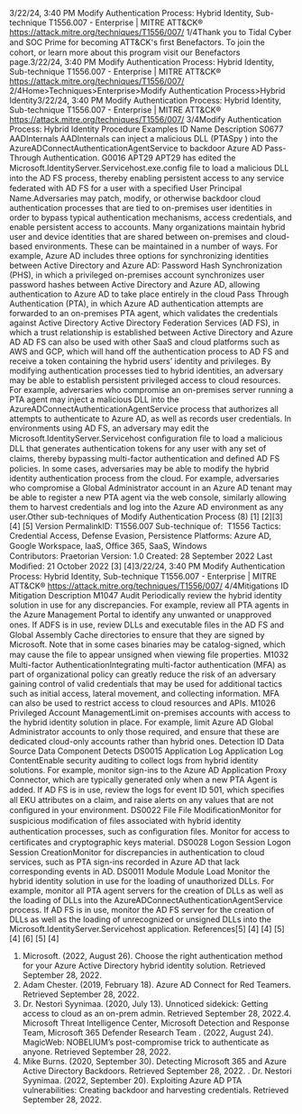 3/22/24, 3:40 PM Modify Authentication Process: Hybrid Identity, Sub-technique T1556.007 - Enterprise | MITRE ATT&CK®
https://attack.mitre.org/techniques/T1556/007/ 1/4Thank you to Tidal Cyber and SOC Prime for becoming ATT&CK's ﬁrst Benefactors. To join the cohort, or learn more about this program visit our
Benefactors page.3/22/24, 3:40 PM Modify Authentication Process: Hybrid Identity, Sub-technique T1556.007 - Enterprise | MITRE ATT&CK®
https://attack.mitre.org/techniques/T1556/007/ 2/4Home>Techniques>Enterprise>Modify Authentication Process>Hybrid Identity3/22/24, 3:40 PM Modify Authentication Process: Hybrid Identity, Sub-technique T1556.007 - Enterprise | MITRE ATT&CK®
https://attack.mitre.org/techniques/T1556/007/ 3/4Modify Authentication Process: Hybrid Identity
Procedure Examples
ID Name Description
S0677 AADInternals AADInternals can inject a malicious DLL (PTASpy ) into the AzureADConnectAuthenticationAgentService
to backdoor Azure AD Pass-Through Authentication.
G0016 APT29 APT29 has edited the Microsoft.IdentityServer.Servicehost.exe.config ﬁle to load a malicious DLL
into the AD FS process, thereby enabling persistent access to any service federated with AD FS for a user with
a speciﬁed User Principal Name.Adversaries may patch, modify, or otherwise backdoor cloud authentication processes that are tied to on-premises user identities in order to
bypass typical authentication mechanisms, access credentials, and enable persistent access to accounts.
Many organizations maintain hybrid user and device identities that are shared between on-premises and cloud-based environments. These
can be maintained in a number of ways. For example, Azure AD includes three options for synchronizing identities between Active Directory
and Azure AD:
Password Hash Synchronization (PHS), in which a privileged on-premises account synchronizes user password hashes between Active
Directory and Azure AD, allowing authentication to Azure AD to take place entirely in the cloud
Pass Through Authentication (PTA), in which Azure AD authentication attempts are forwarded to an on-premises PTA agent, which
validates the credentials against Active Directory
Active Directory Federation Services (AD FS), in which a trust relationship is established between Active Directory and Azure AD
AD FS can also be used with other SaaS and cloud platforms such as AWS and GCP, which will hand off the authentication process to AD FS
and receive a token containing the hybrid users’ identity and privileges.
By modifying authentication processes tied to hybrid identities, an adversary may be able to establish persistent privileged access to cloud
resources. For example, adversaries who compromise an on-premises server running a PTA agent may inject a malicious DLL into the
AzureADConnectAuthenticationAgentService process that authorizes all attempts to authenticate to Azure AD, as well as records user
credentials. In environments using AD FS, an adversary may edit the Microsoft.IdentityServer.Servicehost conﬁguration ﬁle to
load a malicious DLL that generates authentication tokens for any user with any set of claims, thereby bypassing multi-factor authentication
and deﬁned AD FS policies.
In some cases, adversaries may be able to modify the hybrid identity authentication process from the cloud. For example, adversaries who
compromise a Global Administrator account in an Azure AD tenant may be able to register a new PTA agent via the web console, similarly
allowing them to harvest credentials and log into the Azure AD environment as any user.Other sub-techniques of Modify Authentication Process (8)
[1]
[2][3]
[4]
[5]
Version PermalinkID: T1556.007
Sub-technique of:  T1556
 
Tactics: Credential Access, Defense Evasion, Persistence
 
Platforms: Azure AD, Google Workspace, IaaS, Oﬃce 365, SaaS, Windows
Contributors: Praetorian
Version: 1.0
Created: 28 September 2022
Last Modiﬁed: 21 October 2022
[3]
[4]3/22/24, 3:40 PM Modify Authentication Process: Hybrid Identity, Sub-technique T1556.007 - Enterprise | MITRE ATT&CK®
https://attack.mitre.org/techniques/T1556/007/ 4/4Mitigations
ID Mitigation Description
M1047 Audit Periodically review the hybrid identity solution in use for any discrepancies. For example, review all PTA
agents in the Azure Management Portal to identify any unwanted or unapproved ones. If ADFS is in
use, review DLLs and executable ﬁles in the AD FS and Global Assembly Cache directories to ensure that
they are signed by Microsoft. Note that in some cases binaries may be catalog-signed, which may cause
the ﬁle to appear unsigned when viewing ﬁle properties.
M1032 Multi-factor
AuthenticationIntegrating multi-factor authentication (MFA) as part of organizational policy can greatly reduce the risk
of an adversary gaining control of valid credentials that may be used for additional tactics such as
initial access, lateral movement, and collecting information. MFA can also be used to restrict access to
cloud resources and APIs.
M1026 Privileged
Account
ManagementLimit on-premises accounts with access to the hybrid identity solution in place. For example, limit Azure
AD Global Administrator accounts to only those required, and ensure that these are dedicated cloud-only
accounts rather than hybrid ones.
Detection
ID Data Source Data Component Detects
DS0015 Application Log Application Log
ContentEnable security auditing to collect logs from hybrid identity solutions. For example,
monitor sign-ins to the Azure AD Application Proxy Connector, which are typically
generated only when a new PTA Agent is added. If AD FS is in use, review the logs for
event ID 501, which speciﬁes all EKU attributes on a claim, and raise alerts on any
values that are not conﬁgured in your environment.
DS0022 File File
ModiﬁcationMonitor for suspicious modiﬁcation of ﬁles associated with hybrid identity
authentication processes, such as conﬁguration ﬁles. Monitor for access to certiﬁcates
and cryptographic keys material.
DS0028 Logon Session Logon Session
CreationMonitor for discrepancies in authentication to cloud services, such as PTA sign-ins
recorded in Azure AD that lack corresponding events in AD.
DS0011 Module Module Load Monitor the hybrid identity solution in use for the loading of unauthorized DLLs. For
example, monitor all PTA agent servers for the creation of DLLs as well as the loading of
DLLs into the AzureADConnectAuthenticationAgentService process. If AD FS is in
use, monitor the AD FS server for the creation of DLLs as well as the loading of
unrecognized or unsigned DLLs into the Microsoft.IdentityServer.Servicehost
application.
References[5]
[4]
[4]
[5]
[4]
[6]
[5]
[4]
1. Microsoft. (2022, August 26). Choose the right authentication
method for your Azure Active Directory hybrid identity
solution. Retrieved September 28, 2022.
2. Adam Chester. (2019, February 18). Azure AD Connect for Red
Teamers. Retrieved September 28, 2022.
3. Dr. Nestori Syynimaa. (2020, July 13). Unnoticed sidekick:
Getting access to cloud as an on-prem admin. Retrieved
September 28, 2022.4. Microsoft Threat Intelligence Center, Microsoft Detection and
Response Team, Microsoft 365 Defender Research Team .
(2022, August 24). MagicWeb: NOBELIUM’s post-compromise
trick to authenticate as anyone. Retrieved September 28, 2022.
5. Mike Burns. (2020, September 30). Detecting Microsoft 365
and Azure Active Directory Backdoors. Retrieved September
28, 2022.
 . Dr. Nestori Syynimaa. (2022, September 20). Exploiting Azure
AD PTA vulnerabilities: Creating backdoor and harvesting
credentials. Retrieved September 28, 2022.